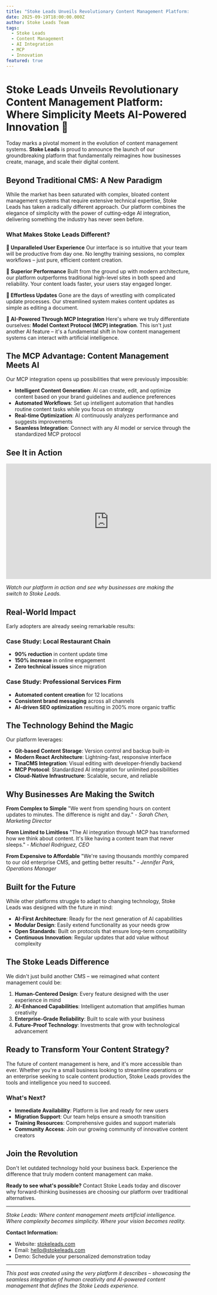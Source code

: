 ```yaml
---
title: "Stoke Leads Unveils Revolutionary Content Management Platform: Where Simplicity Meets AI-Powered Innovation \U0001F389"
date: 2025-09-19T18:00:00.000Z
author: Stoke Leads Team
tags:
  - Stoke Leads
  - Content Management
  - AI Integration
  - MCP
  - Innovation
featured: true
---
```


# Stoke Leads Unveils Revolutionary Content Management Platform: Where Simplicity Meets AI-Powered Innovation 🎉

Today marks a pivotal moment in the evolution of content management systems. **Stoke Leads** is proud to announce the launch of our groundbreaking platform that fundamentally reimagines how businesses create, manage, and scale their digital content.

## Beyond Traditional CMS: A New Paradigm

While the market has been saturated with complex, bloated content management systems that require extensive technical expertise, Stoke Leads has taken a radically different approach. Our platform combines the elegance of simplicity with the power of cutting-edge AI integration, delivering something the industry has never seen before.

### What Makes Stoke Leads Different?

**🎯 Unparalleled User Experience**
Our interface is so intuitive that your team will be productive from day one. No lengthy training sessions, no complex workflows – just pure, efficient content creation.

**🚀 Superior Performance**
Built from the ground up with modern architecture, our platform outperforms traditional high-level sites in both speed and reliability. Your content loads faster, your users stay engaged longer.

**🔄 Effortless Updates**
Gone are the days of wrestling with complicated update processes. Our streamlined system makes content updates as simple as editing a document.

**🤖 AI-Powered Through MCP Integration**
Here's where we truly differentiate ourselves: **Model Context Protocol (MCP) integration**. This isn't just another AI feature – it's a fundamental shift in how content management systems can interact with artificial intelligence.

## The MCP Advantage: Content Management Meets AI

Our MCP integration opens up possibilities that were previously impossible:

* **Intelligent Content Generation**: AI can create, edit, and optimize content based on your brand guidelines and audience preferences
* **Automated Workflows**: Set up intelligent automation that handles routine content tasks while you focus on strategy
* **Real-time Optimization**: AI continuously analyzes performance and suggests improvements
* **Seamless Integration**: Connect with any AI model or service through the standardized MCP protocol

## See It in Action

<iframe width="560" height="315" src="https://www.youtube.com/embed/5zxZ69tyuwc?si=cMy5RcW3htNb_rkG" title="YouTube video player" frameborder="0" allow="accelerometer; autoplay; clipboard-write; encrypted-media; gyroscope; picture-in-picture; web-share" referrerpolicy="strict-origin-when-cross-origin" allowfullscreen></iframe>

*Watch our platform in action and see why businesses are making the switch to Stoke Leads.*

## Real-World Impact

Early adopters are already seeing remarkable results:

### Case Study: Local Restaurant Chain

* **90% reduction** in content update time
* **150% increase** in online engagement
* **Zero technical issues** since migration

### Case Study: Professional Services Firm

* **Automated content creation** for 12 locations
* **Consistent brand messaging** across all channels
* **AI-driven SEO optimization** resulting in 200% more organic traffic

## The Technology Behind the Magic

Our platform leverages:

* **Git-based Content Storage**: Version control and backup built-in
* **Modern React Architecture**: Lightning-fast, responsive interface
* **TinaCMS Integration**: Visual editing with developer-friendly backend
* **MCP Protocol**: Standardized AI integration for unlimited possibilities
* **Cloud-Native Infrastructure**: Scalable, secure, and reliable

## Why Businesses Are Making the Switch

**From Complex to Simple**
"We went from spending hours on content updates to minutes. The difference is night and day." - *Sarah Chen, Marketing Director*

**From Limited to Limitless**
"The AI integration through MCP has transformed how we think about content. It's like having a content team that never sleeps." - *Michael Rodriguez, CEO*

**From Expensive to Affordable**
"We're saving thousands monthly compared to our old enterprise CMS, and getting better results." - *Jennifer Park, Operations Manager*

## Built for the Future

While other platforms struggle to adapt to changing technology, Stoke Leads was designed with the future in mind:

* **AI-First Architecture**: Ready for the next generation of AI capabilities
* **Modular Design**: Easily extend functionality as your needs grow
* **Open Standards**: Built on protocols that ensure long-term compatibility
* **Continuous Innovation**: Regular updates that add value without complexity

## The Stoke Leads Difference

We didn't just build another CMS – we reimagined what content management could be:

1. **Human-Centered Design**: Every feature designed with the user experience in mind
2. **AI-Enhanced Capabilities**: Intelligent automation that amplifies human creativity
3. **Enterprise-Grade Reliability**: Built to scale with your business
4. **Future-Proof Technology**: Investments that grow with technological advancement

## Ready to Transform Your Content Strategy?

The future of content management is here, and it's more accessible than ever. Whether you're a small business looking to streamline operations or an enterprise seeking to scale content production, Stoke Leads provides the tools and intelligence you need to succeed.

### What's Next?

* **Immediate Availability**: Platform is live and ready for new users
* **Migration Support**: Our team helps ensure a smooth transition
* **Training Resources**: Comprehensive guides and support materials
* **Community Access**: Join our growing community of innovative content creators

## Join the Revolution

Don't let outdated technology hold your business back. Experience the difference that truly modern content management can make.

**Ready to see what's possible?** Contact Stoke Leads today and discover why forward-thinking businesses are choosing our platform over traditional alternatives.

***

*Stoke Leads: Where content management meets artificial intelligence. Where complexity becomes simplicity. Where your vision becomes reality.*

**Contact Information:**

* Website: [stokeleads.com](https://stokeleads.com)
* Email: [hello@stokeleads.com](mailto:hello@stokeleads.com)
* Demo: Schedule your personalized demonstration today

***

*This post was created using the very platform it describes – showcasing the seamless integration of human creativity and AI-powered content management that defines the Stoke Leads experience.*
